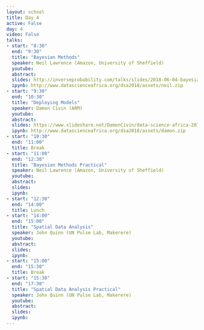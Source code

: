 ```yaml
---
layout: school
title: Day 4
active: False
day: 4
video: False
talks:
- start: "8:30"
  end: "9:30"
  title: "Bayesian Methods"
  speaker: Neil Lawrence (Amazon, University of Sheffield)
  youtube:
  abstract:
  slides: http://inverseprobability.com/talks/slides/2018-06-04-bayesian-methods.slides.html
  ipynb: http://www.datascienceafrica.org/dsa2018/assets/neil.zip
- start: "9:30"
  end: "10:30"
  title: "Deploying Models"
  speaker: Damon Civin (ARM)
  youtube:
  abstract:
  slides: https://www.slideshare.net/DamonCivin/data-science-africa-2018-deploying-ml-models
  ipynb: http://www.datascienceafrica.org/dsa2018/assets/damon.zip
- start: "10:30"
  end: "11:00"
  title: Break
- start: "11:00"
  end: "12:30"
  title: "Bayesian Methods Practical"
  speaker: Neil Lawrence (Amazon, University of Sheffield)
  youtube:
  abstract:
  slides:
  ipynb:
- start: "12:30"
  end: "14:00"
  title: Lunch
- start: "14:00"
  end: "15:00"
  title: "Spatial Data Analysis"
  speaker: John Quinn (UN Pulse Lab, Makerere)
  youtube:
  abstract:
  slides:
  ipynb:
- start: "15:00"
  end: "15:30"
  title: Break
- start: "15:30"
  end: "17:30"
  title: "Spatial Data Analysis Practical"
  speaker: John Quinn (UN Pulse Lab, Makerere)
  youtube:
  abstract:
  slides:
  ipynb:
---
```


<!-- <h4> Summer School Day 3 </h4> -->
